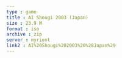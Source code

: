 ```yaml
---
type : game
title : AI Shougi 2003 (Japan)
size : 23.9 M
format : iso
archive : zip
server : myrient
link2 : AI%20Shougi%202003%20%28Japan%29
---
```

